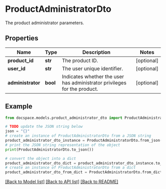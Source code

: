 # ProductAdministratorDto

The product administrator parameters.

## Properties

Name | Type | Description | Notes
------------ | ------------- | ------------- | -------------
**product_id** | **str** | The product ID. | [optional] 
**user_id** | **str** | The user unique identifier. | [optional] 
**administrator** | **bool** | Indicates whether the user has administrator privileges for the product. | [optional] 

## Example

```python
from docspace.models.product_administrator_dto import ProductAdministratorDto

# TODO update the JSON string below
json = "{}"
# create an instance of ProductAdministratorDto from a JSON string
product_administrator_dto_instance = ProductAdministratorDto.from_json(json)
# print the JSON string representation of the object
print(ProductAdministratorDto.to_json())

# convert the object into a dict
product_administrator_dto_dict = product_administrator_dto_instance.to_dict()
# create an instance of ProductAdministratorDto from a dict
product_administrator_dto_from_dict = ProductAdministratorDto.from_dict(product_administrator_dto_dict)
```
[[Back to Model list]](../README.md#documentation-for-models) [[Back to API list]](../README.md#documentation-for-api-endpoints) [[Back to README]](../README.md)



